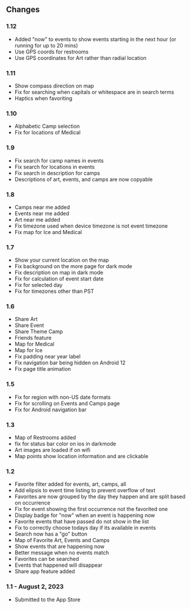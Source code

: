 ## Changes
### 1.12
- Added "now" to events to show events starting in the next hour (or running for up to 20 mins)
- Use GPS coords for restrooms
- Use GPS coordinates for Art rather than radial location

### 1.11
- Show compass direction on map
- Fix for searching when capitals or whitespace are in search terms
- Haptics when favoriting

### 1.10
- Alphabetic Camp selection
- Fix for locations of Medical

### 1.9
- Fix search for camp names in events
- Fix search for locations in events
- Fix search in description for camps
- Descriptions of art, events, and camps are now copyable

### 1.8
- Camps near me added
- Events near me added
- Art near me added
- Fix timezone used when device timezone is not event timezone
- Fix map for Ice and Medical

### 1.7
- Show your current location on the map
- Fix background on the more page for dark mode
- Fix description on map in dark mode
- Fix for calculation of event start date
- Fix for selected day
- Fix for timezones other than PST

### 1.6
- Share Art
- Share Event
- Share Theme Camp
- Friends feature
- Map for Medical
- Map for Ice
- Fix padding near year label
- Fix navigation bar being hidden on Android 12
- Fix page title animation

### 1.5
- Fix for region with non-US date formats
- Fix for scrolling on Events and Camps page
- Fix for Android navigation bar

### 1.3
- Map of Restrooms added
- fix for status bar color on ios in darkmode
- Art images are loaded if on wifi
- Map points show location information and are clickable

### 1.2
- Favorite filter added for events, art, camps, all
- Add elipsis to event time listing to prevent overflow of text
- Favorites are now grouped by the day they happen and are split based on occurrence
- Fix for event showing the first occurrence not the favorited one
- Display badge for "now" when an event is happening now
- Favorite events that have passed do not show in the list
- Fix to correctly choose todays day if its available in events
- Search now has a "go" button
- Map of Favorite Art, Events and Camps
- Show events that are happening now
- Better message when no events match
- Favorites can be searched
- Events that happened will disappear
- Share app feature added

### 1.1 - August 2, 2023
- Submitted to the App Store
